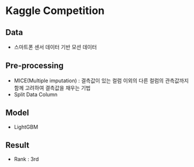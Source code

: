 # Kaggle Competition

## Data

- 스마트폰 센서 데이터 기반 모션 데이터

## Pre-processing

- MICE(Multiple imputation) : 결측값이 있는 컬럼 이외의 다른 컬럼의 관측값까지 함께 고려하여 결측값을 채우는 기법
- Split Data Column

## Model

- LightGBM

## Result

- Rank : 3rd
